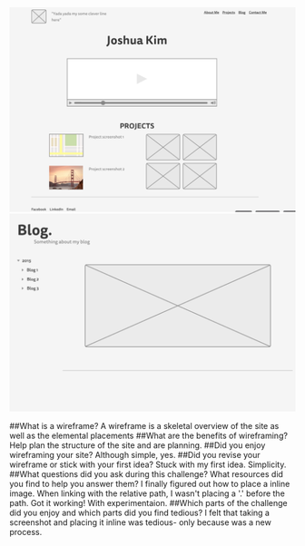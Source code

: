 ![Wireframe of my Index](./imgs/wireframe-index.jpg)
![Wireframe of my Blog Index](./imgs/wireframe-blog-index.jpg)

##What is a wireframe?
A wireframe is a skeletal overview of the site as well as the elemental placements
##What are the benefits of wireframing?
Help plan the structure of the site and are planning.
##Did you enjoy wireframing your site?
Although simple, yes.
##Did you revise your wireframe or stick with your first idea?
Stuck with my first idea. Simplicity.
##What questions did you ask during this challenge? What resources did you find to help you answer them?
I finally figured out how to place a inline image. When linking with the relative path, I wasn't placing a '.' before the path. Got it working! With experimentaion.
##Which parts of the challenge did you enjoy and which parts did you find tedious?
I felt that taking a screenshot and placing it inline was tedious- only because was a new process.